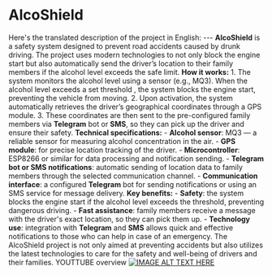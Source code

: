 # AlcoShield
 Here's the translated description of the project in English:  ---  **AlcoShield** is a safety system designed to prevent road accidents caused by drunk driving. The project uses modern technologies to not only block the engine start but also automatically send the driver’s location to their family members if the alcohol level exceeds the safe limit.  **How it works:** 1. The system monitors the alcohol level using a sensor (e.g., MQ3). When the alcohol level exceeds a set threshold , the system blocks the engine start, preventing the vehicle from moving. 2. Upon activation, the system automatically retrieves the driver’s geographical coordinates through a GPS module. 3. These coordinates are then sent to the pre-configured family members via **Telegram** bot or **SMS**, so they can pick up the driver and ensure their safety.  **Technical specifications:** - **Alcohol sensor**: MQ3 — a reliable sensor for measuring alcohol concentration in the air. - **GPS module**: for precise location tracking of the driver. - **Microcontroller**: ESP8266 or similar for data processing and notification sending. - **Telegram bot or SMS notifications**: automatic sending of location data to family members through the selected communication channel. - **Communication interface**: a configured **Telegram** bot for sending notifications or using an SMS service for message delivery.  **Key benefits:** - **Safety**: the system blocks the engine start if the alcohol level exceeds the threshold, preventing dangerous driving. - **Fast assistance**: family members receive a message with the driver's exact location, so they can pick them up. - **Technology use**: integration with **Telegram** and **SMS** allows quick and effective notifications to those who can help in case of an emergency.  The AlcoShield project is not only aimed at preventing accidents but also utilizes the latest technologies to care for the safety and well-being of drivers and their families.
YOUTTUBE overview 
[![IMAGE ALT TEXT HERE](https://img.youtube.com/vi/YOUTUBE_VIDEO_ID_HERE/0.jpg)](https://youtube.com/shorts/TNBd8ddL4To?si=6fAPjP0NSFUrkI34)